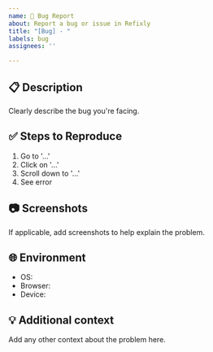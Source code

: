 ```yaml
---
name: 🐞 Bug Report
about: Report a bug or issue in Refixly
title: "[Bug] - "
labels: bug
assignees: ''

---
```


## 📋 Description

Clearly describe the bug you're facing.

## ✅ Steps to Reproduce

1. Go to '...'
2. Click on '...'
3. Scroll down to '...'
4. See error

## 📷 Screenshots

If applicable, add screenshots to help explain the problem.

## 🌐 Environment

- OS:
- Browser:
- Device:

## 💡 Additional context

Add any other context about the problem here.
